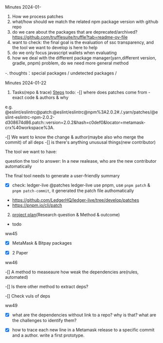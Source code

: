 Minutes 2024-01-
1. How we process patches
2. what/how should we match the related npm package version with github repo
3. do we care about the packages that are deprecated/archived?
https://github.com/trufflesuite/truffle?tab=readme-ov-file
4. want to check: the final goal is the evaluation of ssc transparency, and the tool we want to develop is here to help
5. do we only focus javascript wallets when evaluating
6. how we deal with the different package manager(yarn,different version, gradle, pnpm) problem, do we need more general method

-. thoughts：special packages / undetected packages / 


Minutes 2024-01-22
1. Tasks(repo & trace) [Steps](./steps.md)
todo:
-[] where does patches come from - exact code & authors & why

e.g. @eslint/eslintrc@patch:@eslint/eslintrc@npm%3A2.0.2#./.yarn/patches/@eslint-eslintrc-npm-2.0.2-d308674d86.patch::version=2.0.2&hash=c0def0&locator=metamask-crx%40workspace%3A.

-[] We want to know the change & author(maybe also who merge the commit) of all deps
-[] is there's anything unususal things(new contributor)


The tool we want to have:

question the tool to answer: In a new realease, who are the new contributor automatically

The final tool needs to generate a user-friendly summary


-[x] check: ledger-live @patches
ledger-live use pnpm, use `pnpm patch` & `pnpm patch-commit`, it generated the patch file authomatically
- https://github.com/LedgerHQ/ledger-live/tree/develop/patches
- https://pnpm.io/cli/patch

2. [project plan](https://docs.google.com/document/d/1JD9PU_ABYeOvAUiEkuC1EpAFavDfiO8KOAz56Uu9TEI/edit?usp=sharing)(Research question & Method & outcome)






- todo

ww45

-[x] MetaMask & Bitpay packages

-[x] 2 Paper 

ww46

-[] A method to measeaure how weak the dependencies are(rules, automated)

-[] Is there other method to extract deps?

-[] Check vuls of deps


ww49

-[x] what are the dependencies without link to a repo? why is that? what are the challenges to identify them?

-[x] how to trace each new line in a Metamask release to a specific commit and a author. write a first prototype.